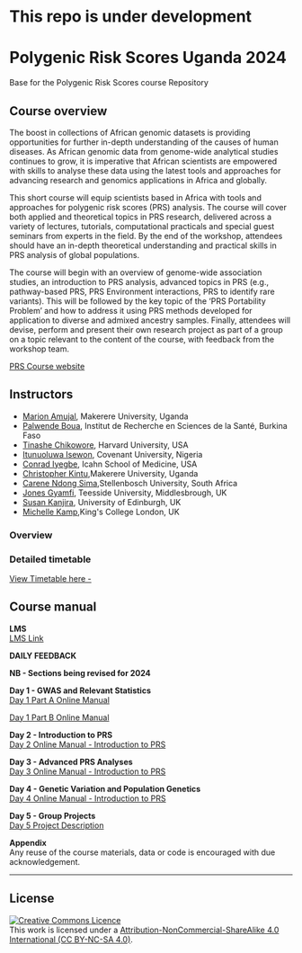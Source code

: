 # This repo is under development 

# Polygenic Risk Scores Uganda 2024 
Base for the Polygenic Risk Scores course Repository

## Course overview
The boost in collections of African genomic datasets is providing opportunities for further in-depth understanding of the causes of human diseases. As African genomic data from genome-wide analytical studies continues to grow, it is imperative that African scientists are empowered with skills to analyse these data using the latest tools and approaches for advancing research and genomics applications in Africa and globally. 

This short course will equip scientists based in Africa with tools and approaches for polygenic risk scores (PRS) analysis. The course will cover both applied and theoretical topics in PRS research, delivered across a variety of lectures, tutorials, computational practicals and special guest seminars from experts in the field. By the end of the workshop, attendees should have an in-depth theoretical understanding and practical skills in PRS analysis of global populations. 

The course will begin with an overview of genome-wide association studies, an introduction to PRS analysis, advanced topics in PRS (e.g., pathway-based PRS, PRS Environment interactions, PRS to identify rare variants). This will be followed by the key topic of the ‘PRS Portability Problem’ and how to address it using PRS methods developed for application to diverse and admixed ancestry samples. Finally, attendees will devise, perform and present their own research project as part of a group on a topic relevant to the content of the course, with feedback from the workshop team. 


[PRS Course website](https://coursesandconferences.wellcomeconnectingscience.org/event/polygenic-risk-score-analysis-africa-20240609/)

## Instructors
- [Marion Amujal](https://h3africa.org/index.php/19th-meeting-attendees/marion-amujal-picture/), Makerere University, Uganda
- [Palwende Boua](https://crun.bf/researchers/palwende-romuald-boua/), Institut de Recherche en Sciences de la Santé, Burkina Faso
- [Tinashe Chikowore](https://connects.catalyst.harvard.edu/Profiles/display/Person/213790), Harvard University, USA
- [Itunuoluwa Isewon](https://scholar.google.com/citations?user=haW6Ux8AAAAJ&hl=en), Covenant University, Nigeria
- [Conrad Iyegbe](https://labs.icahn.mssm.edu/oreillylab/), Icahn School of Medicine, USA
- [Christopher Kintu](https://www.researchgate.net/scientific-contributions/Christopher-Kintu-2149755900),Makerere University, Uganda
- [Carene Ndong Sima](https://www.linkedin.com/in/carene-anne-alene-ndong-sima),Stellenbosch University, South Africa 
- [Jones Gyamfi](https://research.tees.ac.uk/en/persons/jones-gyamfi), Teesside University, Middlesbrough, UK
- [Susan Kanjira](404), University of Edinburgh, UK
- [Michelle Kamp](404),King's College London, UK 



### Overview


### Detailed timetable
[View Timetable here - ](https://github.com/WCSCourses/PRS2024/blob/main/course_data/PRS2024_timetable_29-05.pdf)



## Course manual

**LMS**         
[LMS Link](https://lms.wellcomeconnectingscience.org/)

**DAILY FEEDBACK**        
<!--- [Please provide anonymous feedback here](https://forms.gle/PNKS1y7SVYHJ6xC2A) --->

**NB - Sections being revised for 2024**

**Day 1 - GWAS and Relevant Statistics**   
[Day 1 Part A Online Manual](modules/Day1a.docx.md)     

[Day 1 Part B Online Manual](modules/Day1b.docx.md)     


**Day 2 - Introduction to PRS**  
[Day 2 Online Manual - Introduction to PRS](modules/Day2.docx.md)


**Day 3 - Advanced PRS Analyses**  
[Day 3 Online Manual - Introduction to PRS](modules/Day3.docx.md)


**Day 4 - Genetic Variation and Population Genetics**  
[Day 4 Online Manual - Introduction to PRS](modules/Day4.docx.md)


**Day 5 - Group Projects**  
[Day 5 Project Description](modules/Day5_Projects.md)



**Appendix**      
Any reuse of the course materials, data or code is encouraged with due acknowledgement.

******
## License
<a rel="license" href="http://creativecommons.org/licenses/by/4.0/"><img alt="Creative Commons Licence" style="border-width:0" src="https://i.creativecommons.org/l/by-nc-sa/4.0/88x31.png" /></a><br />This work is licensed under a <a rel="license" href="https://creativecommons.org/licenses/by-nc-sa/4.0/">Attribution-NonCommercial-ShareAlike 4.0 International (CC BY-NC-SA 4.0)</a>.

